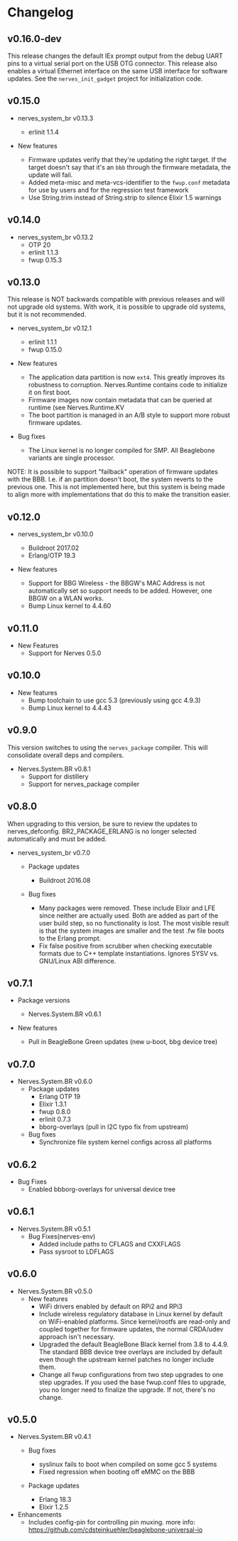 # Changelog

## v0.16.0-dev

This release changes the default IEx prompt output from the debug UART pins
to a virtual serial port on the USB OTG connector. This release also enables
a virtual Ethernet interface on the same USB interface for software updates.
See the `nerves_init_gadget` project for initialization code.

## v0.15.0

  * nerves_system_br v0.13.3
    * erlinit 1.1.4

  * New features
    * Firmware updates verify that they're updating the right target. If the target
      doesn't say that it's an `bbb` through the firmware metadata, the update
      will fail.
    * Added meta-misc and meta-vcs-identifier to the `fwup.conf` metadata for use
      by users and for the regression test framework
    * Use String.trim instead of String.strip to silence Elixir 1.5 warnings

## v0.14.0

  * nerves_system_br v0.13.2
    * OTP 20
    * erlinit 1.1.3
    * fwup 0.15.3

## v0.13.0

This release is NOT backwards compatible with previous releases and will not
upgrade old systems. With work, it is possible to upgrade old systems, but it is
not recommended.

  * nerves_system_br v0.12.1
    * erlinit 1.1.1
    * fwup 0.15.0

  * New features
    * The application data partition is now `ext4`. This greatly improves its
      robustness to corruption. Nerves.Runtime contains code to initialize it on
      first boot.
    * Firmware images now contain metadata that can be queried at runtime (see
      Nerves.Runtime.KV
    * The boot partition is managed in an A/B style to support more robust
      firmware updates.

  * Bug fixes
    * The Linux kernel is no longer compiled for SMP. All Beaglebone variants
      are single processor.

NOTE: It is possible to support "failback" operation of firmware updates with
the BBB. I.e. if an partition doesn't boot, the system reverts to the previous
one. This is not implemented here, but this system is being made to align more
with implementations that do this to make the transition easier.

## v0.12.0

  * nerves_system_br v0.10.0
    * Buildroot 2017.02
    * Erlang/OTP 19.3

  * New features
    * Support for BBG Wireless - the BBGW's MAC Address is not automatically set
      so support needs to be added. However, one BBGW on a WLAN works.
    * Bump Linux kernel to 4.4.60

## v0.11.0

  * New Features
    * Support for Nerves 0.5.0

## v0.10.0

  * New features
    * Bump toolchain to use gcc 5.3 (previously using gcc 4.9.3)
    * Bump Linux kernel to 4.4.43

## v0.9.0

This version switches to using the `nerves_package` compiler. This will
consolidate overall deps and compilers.

  * Nerves.System.BR v0.8.1
    * Support for distillery
    * Support for nerves_package compiler

## v0.8.0

When upgrading to this version, be sure to review the updates to
nerves_defconfig. BR2_PACKAGE_ERLANG is no longer selected automatically and
must be added.

  * nerves_system_br v0.7.0
    * Package updates
      * Buildroot 2016.08

    * Bug fixes
      * Many packages were removed. These include Elixir and LFE since neither are
        actually used. Both are added as part of the user build step, so no
        functionality is lost. The most visible result is that the system images
        are smaller and the test .fw file boots to the Erlang prompt.
      * Fix false positive from scrubber when checking executable formats due to
        C++ template instantiations. Ignores SYSV vs. GNU/Linux ABI difference.

## v0.7.1

  * Package versions
    * Nerves.System.BR v0.6.1

  * New features
    * Pull in BeagleBone Green updates (new u-boot, bbg device tree)

## v0.7.0
  * Nerves.System.BR v0.6.0
    * Package updates
      * Erlang OTP 19
      * Elixir 1.3.1
      * fwup 0.8.0
      * erlinit 0.7.3
      * bborg-overlays (pull in I2C typo fix from upstream)
    * Bug fixes
      * Synchronize file system kernel configs across all platforms

## v0.6.2
  * Bug Fixes
    * Enabled bbborg-overlays for universal device tree

## v0.6.1
  * Nerves.System.BR v0.5.1
    * Bug Fixes(nerves-env)
      * Added include paths to CFLAGS and CXXFLAGS
      * Pass sysroot to LDFLAGS

## v0.6.0

  * Nerves.System.BR v0.5.0
    * New features
      * WiFi drivers enabled by default on RPi2 and RPi3
      * Include wireless regulatory database in Linux kernel by default
        on WiFi-enabled platforms. Since kernel/rootfs are read-only and
        coupled together for firmware updates, the normal CRDA/udev approach
        isn't necessary.
      * Upgraded the default BeagleBone Black kernel from 3.8 to 4.4.9. The
        standard BBB device tree overlays are included by default even though the
        upstream kernel patches no longer include them.
      * Change all fwup configurations from two step upgrades to one step
        upgrades. If you used the base fwup.conf files to upgrade, you no
        longer need to finalize the upgrade. If not, there's no change.

## v0.5.0

  * Nerves.System.BR v0.4.1
    * Bug fixes
      * syslinux fails to boot when compiled on some gcc 5 systems
      * Fixed regression when booting off eMMC on the BBB

    * Package updates
      * Erlang 18.3
      * Elixir 1.2.5
  * Enhancements
    * Includes config-pin for controlling pin muxing. more info: https://github.com/cdsteinkuehler/beaglebone-universal-io
